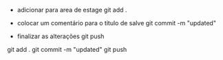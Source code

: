 * adicionar para area de estage
git add .

* colocar um comentário para o titulo de salve
git commit -m "updated"

* finalizar as alterações
git push


git add .
git commit -m "updated"
git push